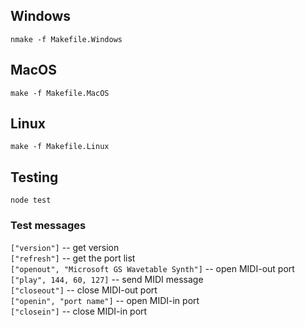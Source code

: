 ## Windows
`nmake -f Makefile.Windows`

## MacOS
`make -f Makefile.MacOS`

## Linux
`make -f Makefile.Linux`

## Testing
`node test`

### Test messages
`["version"]` -- get version  
`["refresh"]` -- get the port list  
`["openout", "Microsoft GS Wavetable Synth"]` -- open MIDI-out port  
`["play", 144, 60, 127]` -- send MIDI message  
`["closeout"]` -- close MIDI-out port  
`["openin", "port name"]` -- open MIDI-in port  
`["closein"]` -- close MIDI-in port
